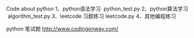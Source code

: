 Code about python
1、python语法学习  python_test.py
2、python算法学习  algorithm_test.py
3、leetcode 习题练习  leetcode.py
4、其他编程练习

python 笔试题
http://www.codingonway.com/
